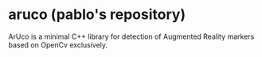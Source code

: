 aruco (pablo's repository)
======

ArUco is a minimal C++ library for detection of Augmented Reality markers based on OpenCv exclusively. 
